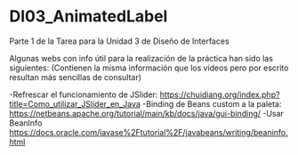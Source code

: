 # DI03_AnimatedLabel

Parte 1 de la Tarea para la Unidad 3 de Diseño de Interfaces

Algunas webs con info útil para la realización de la práctica han sido las siguientes:
(Contienen la misma información que los vídeos pero por escrito resultan más sencillas de consultar)

-Refrescar el funcionamiento de JSlider: https://chuidiang.org/index.php?title=Como_utilizar_JSlider_en_Java
-Binding de Beans custom a la paleta: https://netbeans.apache.org/tutorial/main/kb/docs/java/gui-binding/
-Usar BeanInfo https://docs.oracle.com/javase%2Ftutorial%2F/javabeans/writing/beaninfo.html

